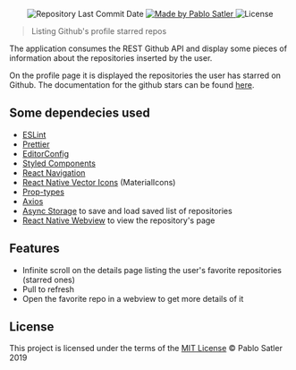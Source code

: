 <p align="center">
  <img alt="Repository Last Commit Date" src="https://img.shields.io/github/last-commit/psatler/react-native-github-app?color=blue">

  <a href="https://www.linkedin.com/in/pablosatler/">
    <img alt="Made by Pablo Satler" src="https://img.shields.io/badge/made%20by-Pablo%20Satler-blue">
  </a>

  <img alt="License" src="https://img.shields.io/github/license/psatler/react-native-github-app?color=blue">

</p>

> Listing Github's profile starred repos

The application consumes the REST Github API and display some pieces of information
about the repositories inserted by the user.

On the profile page it is displayed the repositories the user has starred on Github.
The documentation for the github stars can be found [here](https://developer.github.com/v3/activity/starring/#list-repositories-being-starred).

## Some dependecies used

- [ESLint](https://github.com/eslint/eslint)
- [Prettier](https://github.com/prettier/prettier)
- [EditorConfig](https://github.com/editorconfig/editorconfig)
- [Styled Components](https://github.com/styled-components/styled-components)
- [React Navigation](navigation)
- [React Native Vector Icons](https://github.com/oblador/react-native-vector-icons) (MaterialIcons)
- [Prop-types](https://github.com/facebook/prop-types)
- [Axios](https://github.com/axios/axios)
- [Async Storage](https://github.com/react-native-community/async-storage) to save and load saved list of repositories
- [React Native Webview](https://github.com/react-native-community/react-native-webview/blob/master/docs/Getting-Started.md) to view the repository's page

## Features

- Infinite scroll on the details page listing the user's favorite repositories (starred ones)
- Pull to refresh
- Open the favorite repo in a webview to get more details of it

## License

This project is licensed under the terms of the [MIT License](https://opensource.org/licenses/MIT) © Pablo Satler 2019
